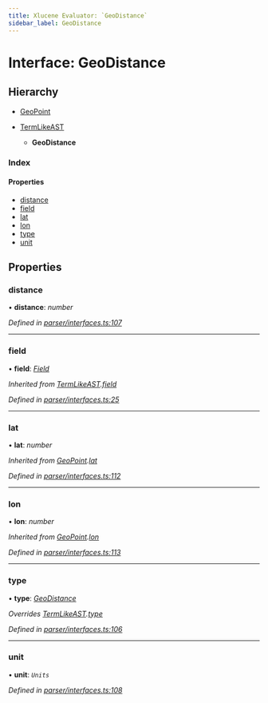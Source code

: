 ```yaml
---
title: Xlucene Evaluator: `GeoDistance`
sidebar_label: GeoDistance
---
```


# Interface: GeoDistance

## Hierarchy

* [GeoPoint](geopoint.md)

* [TermLikeAST](termlikeast.md)

  * **GeoDistance**

### Index

#### Properties

* [distance](geodistance.md#distance)
* [field](geodistance.md#field)
* [lat](geodistance.md#lat)
* [lon](geodistance.md#lon)
* [type](geodistance.md#type)
* [unit](geodistance.md#unit)

## Properties

###  distance

• **distance**: *number*

*Defined in [parser/interfaces.ts:107](https://github.com/terascope/teraslice/blob/9dc0f8b8/packages/xlucene-evaluator/src/parser/interfaces.ts#L107)*

___

###  field

• **field**: *[Field](../overview.md#field)*

*Inherited from [TermLikeAST](termlikeast.md).[field](termlikeast.md#field)*

*Defined in [parser/interfaces.ts:25](https://github.com/terascope/teraslice/blob/9dc0f8b8/packages/xlucene-evaluator/src/parser/interfaces.ts#L25)*

___

###  lat

• **lat**: *number*

*Inherited from [GeoPoint](geopoint.md).[lat](geopoint.md#lat)*

*Defined in [parser/interfaces.ts:112](https://github.com/terascope/teraslice/blob/9dc0f8b8/packages/xlucene-evaluator/src/parser/interfaces.ts#L112)*

___

###  lon

• **lon**: *number*

*Inherited from [GeoPoint](geopoint.md).[lon](geopoint.md#lon)*

*Defined in [parser/interfaces.ts:113](https://github.com/terascope/teraslice/blob/9dc0f8b8/packages/xlucene-evaluator/src/parser/interfaces.ts#L113)*

___

###  type

• **type**: *[GeoDistance](../enums/asttype.md#geodistance)*

*Overrides [TermLikeAST](termlikeast.md).[type](termlikeast.md#type)*

*Defined in [parser/interfaces.ts:106](https://github.com/terascope/teraslice/blob/9dc0f8b8/packages/xlucene-evaluator/src/parser/interfaces.ts#L106)*

___

###  unit

• **unit**: *`Units`*

*Defined in [parser/interfaces.ts:108](https://github.com/terascope/teraslice/blob/9dc0f8b8/packages/xlucene-evaluator/src/parser/interfaces.ts#L108)*

